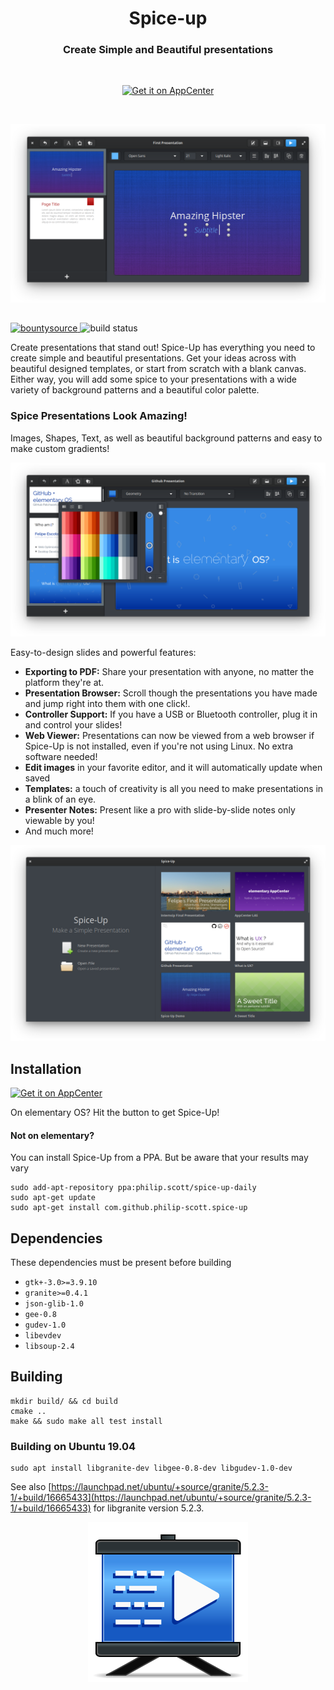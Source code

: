 <div>
  <h1 align="center">Spice-up</h1>
  <h3 align="center">Create Simple and Beautiful presentations</h3>
</div>

<br/>

<p align="center">
  <a href="https://appcenter.elementary.io/com.github.philip-scott.spice-up">
    <img src="https://appcenter.elementary.io/badge.svg" alt="Get it on AppCenter">
  </a>
</p>


<br/>

<p align="center">
    <img src="Screenshot.png" alt="Screenshot">
</p>

<h2> </h2>

<p>
<a href="https://www.bountysource.com/trackers/44752823-philip-scott-spice-up">
    <img src="https://www.bountysource.com/badge/tracker?tracker_id=44752823" alt="bountysource">
</a>
<img src="https://travis-ci.org/Philip-Scott/Spice-up.svg?branch=master" alt="build status">
</p>

Create presentations that stand out! Spice-Up has everything you need to create simple and beautiful presentations. Get your ideas across with beautiful designed templates, or start from scratch with a blank canvas. Either way, you will add some spice to your presentations with a wide variety of background patterns and a beautiful color palette.

### Spice Presentations Look Amazing!
Images, Shapes, Text, as well as beautiful background patterns and easy to make custom gradients!

<p align="center">
    <img src="Screenshot1.png" alt="Screenshot">
</p>

Easy-to-design slides and powerful features:


- **Exporting to PDF:** Share your presentation with anyone, no matter the platform they're at.
- **Presentation Browser:** Scroll though the presentations you have made and jump right into them with one click!.
- **Controller Support:** If you have a USB or Bluetooth controller, plug it in and control your slides!
- **Web Viewer:** Presentations can now be viewed from a web browser if Spice-Up is not installed, even if you're not using Linux. No extra software needed!
- **Edit images** in your favorite editor, and it will automatically update when saved
- **Templates:** a touch of creativity is all you need to make presentations in a blink of an eye.
- **Presenter Notes:** Present like a pro with slide-by-slide notes only viewable by you!
- And much more!

<p align="center">
    <img src="Screenshot2.png" alt="Screenshot">
</p>

## Installation

[![Get it on AppCenter](https://appcenter.elementary.io/badge.svg)](https://appcenter.elementary.io/com.github.philip-scott.spice-up)

On elementary OS? Hit the button to get Spice-Up!

#### Not on elementary?
You can install Spice-Up from a PPA. But be aware that your results may vary

    sudo add-apt-repository ppa:philip.scott/spice-up-daily
    sudo apt-get update
    sudo apt-get install com.github.philip-scott.spice-up

## Dependencies
These dependencies must be present before building
 - `gtk+-3.0>=3.9.10`
 - `granite>=0.4.1`
 - `json-glib-1.0`
 - `gee-0.8`
 - `gudev-1.0`
 - `libevdev`
 - `libsoup-2.4`

## Building
```
mkdir build/ && cd build
cmake ..
make && sudo make all test install
```

### Building on Ubuntu 19.04

```
sudo apt install libgranite-dev libgee-0.8-dev libgudev-1.0-dev
```

See also [https://launchpad.net/ubuntu/+source/granite/5.2.3-1/+build/16665433](https://launchpad.net/ubuntu/+source/granite/5.2.3-1/+build/16665433) for libgranite version 5.2.3.


<p align="center">
    <img src="data/icons/128/com.github.philip-scott.spice-up.svg" alt="Spice-Up's Icon">
</p>
